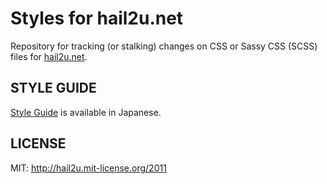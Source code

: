 Styles for hail2u.net
=====================

Repository for tracking (or stalking) changes on CSS or Sassy CSS (SCSS) files for [hail2u.net](http://hail2u.net/).


STYLE GUIDE
-----------

[Style Guide](http://hail2u.net/about/style-guide.html) is available in Japanese.


LICENSE
-------

MIT: http://hail2u.mit-license.org/2011
